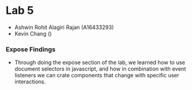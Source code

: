 # Lab 5 

- Ashwin Rohit Alagiri Rajan (A16433293)
- Kevin Chang (<kevin-pid>)

### Expose Findings

- Through doing the expose section of the lab, we learned how to use document selectors in javascript, and how in combination with event listeners we can crate components that change with specific user interactions.
